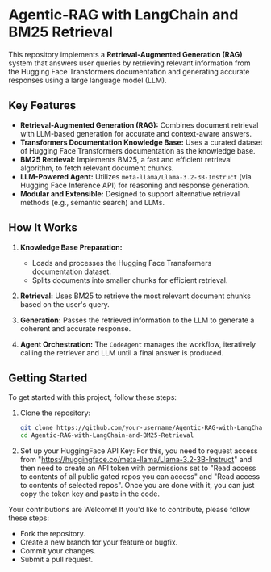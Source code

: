 # Agentic-RAG with LangChain and BM25 Retrieval

This repository implements a **Retrieval-Augmented Generation (RAG)** system that answers user queries by retrieving relevant information from the Hugging Face Transformers documentation and generating accurate responses using a large language model (LLM).

## Key Features <a name="key-features"></a>

- **Retrieval-Augmented Generation (RAG):** Combines document retrieval with LLM-based generation for accurate and context-aware answers.
- **Transformers Documentation Knowledge Base:** Uses a curated dataset of Hugging Face Transformers documentation as the knowledge base.
- **BM25 Retrieval:** Implements BM25, a fast and efficient retrieval algorithm, to fetch relevant document chunks.
- **LLM-Powered Agent:** Utilizes `meta-llama/Llama-3.2-3B-Instruct` (via Hugging Face Inference API) for reasoning and response generation.
- **Modular and Extensible:** Designed to support alternative retrieval methods (e.g., semantic search) and LLMs.

## How It Works <a name="how-it-works"></a>

1. **Knowledge Base Preparation:**
   - Loads and processes the Hugging Face Transformers documentation dataset.
   - Splits documents into smaller chunks for efficient retrieval.

2. **Retrieval:** Uses BM25 to retrieve the most relevant document chunks based on the user's query.

3. **Generation:** Passes the retrieved information to the LLM to generate a coherent and accurate response.

4. **Agent Orchestration:** The `CodeAgent` manages the workflow, iteratively calling the retriever and LLM until a final answer is produced.

## Getting Started

To get started with this project, follow these steps:

1. Clone the repository:
   ```bash
   git clone https://github.com/your-username/Agentic-RAG-with-LangChain-and-BM25-Retrieval.git
   cd Agentic-RAG-with-LangChain-and-BM25-Retrieval

2. Set up your HuggingFace API Key:
   For this, you need to request access from "https://huggingface.co/meta-llama/Llama-3.2-3B-Instruct" and then need to create an API token with permissions set to "Read access to contents of all public gated repos you can access" and "Read access to contents of selected repos". Once you are done with it, you can just copy the token key and paste in the code. 

Your contributions are Welcome!
If you'd like to contribute, please follow these steps:
- Fork the repository.
- Create a new branch for your feature or bugfix.
- Commit your changes.
- Submit a pull request.
   
